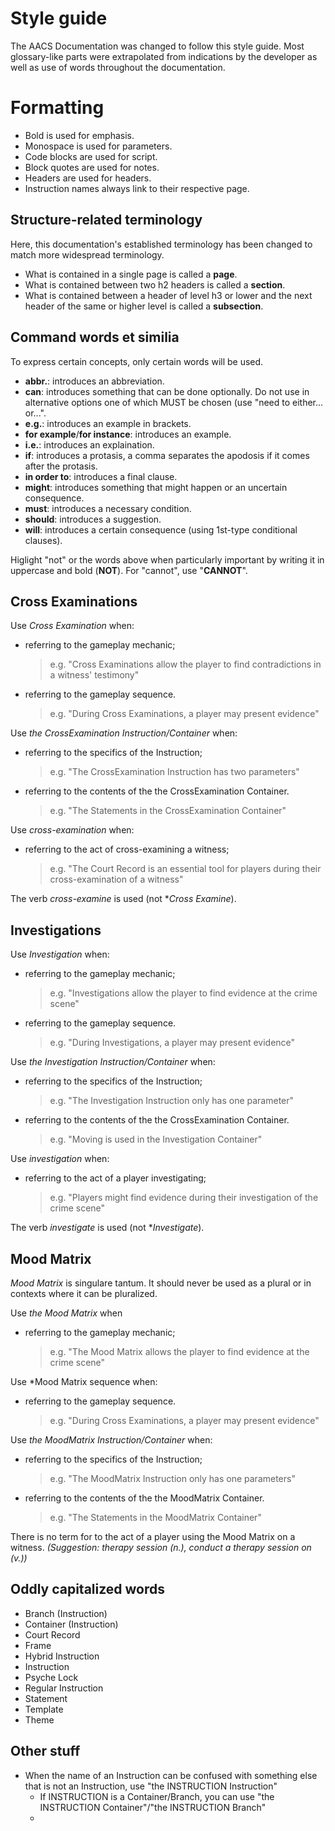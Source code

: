 # Style guide 

The AACS Documentation was changed to follow this style guide. Most glossary-like parts were extrapolated from indications by the developer as well as use of words throughout the documentation.

# Formatting
- Bold is used for emphasis.
- Monospace is used for parameters.
- Code blocks are used for script.
- Block quotes are used for notes.
- Headers are used for headers.
- Instruction names always link to their respective page.

## Structure-related terminology
Here, this documentation's established terminology has been changed to match more widespread terminology.
- What is contained in a single page is called a **page**.
- What is contained between two h2 headers is called a **section**.
- What is contained between a header of level h3 or lower and the next header of the same or higher level is called a **subsection**.

## Command words et similia

To express certain concepts, only certain words will be used.

- **abbr.**: introduces an abbreviation.
- **can**: introduces something that can be done optionally. Do not use in alternative options one of which MUST be chosen (use "need to either... or...".
- **e.g.**: introduces an example in brackets.
- **for example**/**for instance**: introduces an example.
- **i.e.**: introduces an explaination.
- **if**: introduces a protasis, a comma separates the apodosis if it comes after the protasis.
- **in order to**: introduces a final clause.
- **might**: introduces something that might happen or an uncertain consequence.
- **must**: introduces a necessary condition.
- **should**: introduces a suggestion.
- **will**: introduces a certain consequence (using 1st-type conditional clauses).

Higlight "not" or the words above when particularly important by writing it in uppercase and bold (**NOT**). For "cannot", use "**CANNOT**".

## Cross Examinations

Use *Cross Examination* when:
- referring to the gameplay mechanic;
  > e.g. "Cross Examinations allow the player to find contradictions in a witness' testimony"
- referring to the gameplay sequence.
  > e.g. "During Cross Examinations, a player may present evidence"

Use *the CrossExamination Instruction/Container* when:
- referring to the specifics of the Instruction;
  > e.g. "The CrossExamination Instruction has two parameters"
- referring to the contents of the the CrossExamination Container.
  > e.g. "The Statements in the CrossExamination Container"

Use *cross-examination* when:
- referring to the act of cross-examining a witness;
  > e.g. "The Court Record is an essential tool for players during their cross-examination of a witness"

The verb *cross-examine* is used (not \**Cross Examine*).

## Investigations

Use *Investigation* when:
- referring to the gameplay mechanic;
  > e.g. "Investigations allow the player to find evidence at the crime scene"
- referring to the gameplay sequence.
  > e.g. "During Investigations, a player may present evidence"

Use *the Investigation Instruction/Container* when:
- referring to the specifics of the Instruction;
  > e.g. "The Investigation Instruction only has one parameter"
- referring to the contents of the the CrossExamination Container.
  > e.g. "Moving is used in the Investigation Container"

Use *investigation* when:
- referring to the act of a player investigating;
  > e.g. "Players might find evidence during their investigation of the crime scene"

The verb *investigate* is used (not \**Investigate*).

## Mood Matrix

*Mood Matrix* is singulare tantum. It should never be used as a plural or in contexts where it can be pluralized.

Use *the Mood Matrix* when
- referring to the gameplay mechanic;
  > e.g. "The Mood Matrix allows the player to find evidence at the crime scene"

Use *Mood Matrix sequence when:
- referring to the gameplay sequence.
  > e.g. "During Cross Examinations, a player may present evidence"

Use *the MoodMatrix Instruction/Container* when:
- referring to the specifics of the Instruction;
  > e.g. "The MoodMatrix Instruction only has one parameters"
- referring to the contents of the the MoodMatrix Container.
  > e.g. "The Statements in the MoodMatrix Container"

There is no term for to the act of a player using the Mood Matrix on a witness. *(Suggestion: therapy session (n.), conduct a therapy session on (v.))*

## Oddly capitalized words

- Branch (Instruction)
- Container (Instruction)
- Court Record
- Frame
- Hybrid Instruction
- Instruction
- Psyche Lock
- Regular Instruction
- Statement
- Template
- Theme

## Other stuff

- When the name of an Instruction can be confused with something else that is not an Instruction, use "the INSTRUCTION Instruction"
  - If INSTRUCTION is a Container/Branch, you can use "the INSTRUCTION Container"/"the INSTRUCTION Branch" 
  - 
